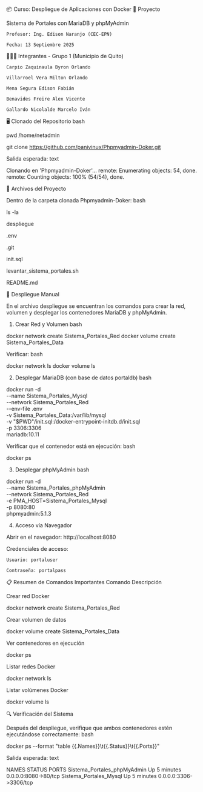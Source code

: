 📦 Curso: Despliegue de Aplicaciones con Docker
📑 Proyecto

Sistema de Portales con MariaDB y phpMyAdmin

    Profesor: Ing. Edison Naranjo (CEC-EPN)

    Fecha: 13 Septiembre 2025

👨‍👩‍👦 Integrantes - Grupo 1 (Municipio de Quito)

    Carpio Zaquinaula Byron Orlando

    Villarroel Vera Milton Orlando

    Mena Segura Edison Fabián

    Benavides Freire Alex Vicente

    Gallardo Nicolalde Marcelo Iván

🖥️ Clonado del Repositorio
bash

pwd
/home/netadmin

git clone https://github.com/panivinux/Phpmyadmin-Doker.git

Salida esperada:
text

Clonando en 'Phpmyadmin-Doker'...
remote: Enumerating objects: 54, done.
remote: Counting objects: 100% (54/54), done.

📂 Archivos del Proyecto

Dentro de la carpeta clonada Phpmyadmin-Doker:
bash

ls -la

 despliegue
 
 .env
 
 .git

 init.sql
 
 levantar_sistema_portales.sh
 
 README.md
 

🚀 Despliegue Manual

En el archivo despliegue se encuentran los comandos para crear la red, volumen y desplegar los contenedores MariaDB y phpMyAdmin.
1. Crear Red y Volumen
bash

docker network create Sistema_Portales_Red
docker volume create Sistema_Portales_Data

Verificar:
bash

docker network ls
docker volume ls

2. Desplegar MariaDB (con base de datos portaldb)
bash

docker run -d \
  --name Sistema_Portales_Mysql \
  --network Sistema_Portales_Red \
  --env-file .env \
  -v Sistema_Portales_Data:/var/lib/mysql \
  -v "$PWD"/init.sql:/docker-entrypoint-initdb.d/init.sql \
  -p 3306:3306 \
  mariadb:10.11

Verificar que el contenedor está en ejecución:
bash

docker ps

3. Desplegar phpMyAdmin
bash

docker run -d \
  --name Sistema_Portales_phpMyAdmin \
  --network Sistema_Portales_Red \
  -e PMA_HOST=Sistema_Portales_Mysql \
  -p 8080:80 \
  phpmyadmin:5.1.3

4. Acceso vía Navegador

Abrir en el navegador:
http://localhost:8080

Credenciales de acceso:

    Usuario: portaluser

    Contraseña: portalpass

📋 Resumen de Comandos Importantes
Comando	Descripción

Crear red Docker

docker network create Sistema_Portales_Red

Crear volumen de datos

docker volume create Sistema_Portales_Data	

Ver contenedores en ejecución

docker ps	

Listar redes Docker

docker network ls	

Listar volúmenes Docker

docker volume ls	

🔍 Verificación del Sistema

Después del despliegue, verifique que ambos contenedores estén ejecutándose correctamente:
bash

docker ps --format "table {{.Names}}\t{{.Status}}\t{{.Ports}}"

Salida esperada:
text

NAMES                          STATUS              PORTS
Sistema_Portales_phpMyAdmin   Up 5 minutes        0.0.0.0:8080->80/tcp
Sistema_Portales_Mysql        Up 5 minutes        0.0.0.0:3306->3306/tcp

